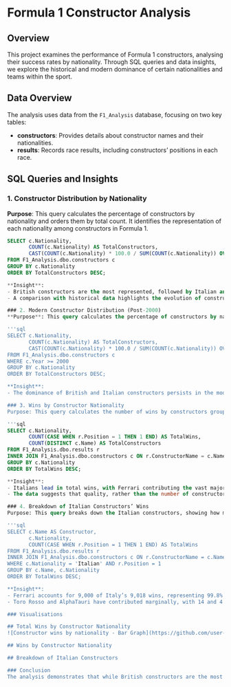 # Formula 1 Constructor Analysis

## Overview
This project examines the performance of Formula 1 constructors, analysing their success rates by nationality. Through SQL queries and data insights, we explore the historical and modern dominance of certain nationalities and teams within the sport.

## Data Overview
The analysis uses data from the `F1_Analysis` database, focusing on two key tables:
- **constructors**: Provides details about constructor names and their nationalities.
- **results**: Records race results, including constructors’ positions in each race.

## SQL Queries and Insights

### 1. Constructor Distribution by Nationality
**Purpose**: This query calculates the percentage of constructors by nationality and orders them by total count. It identifies the representation of each nationality among constructors in Formula 1.

```sql
SELECT c.Nationality, 
       COUNT(c.Nationality) AS TotalConstructors, 
       CAST(COUNT(c.Nationality) * 100.0 / SUM(COUNT(c.Nationality)) OVER () AS DECIMAL(5, 2)) AS Percentage
FROM F1_Analysis.dbo.constructors c
GROUP BY c.Nationality
ORDER BY TotalConstructors DESC;

**Insight**:
- British constructors are the most represented, followed by Italian and American constructors.
- A comparison with historical data highlights the evolution of constructor distribution over time.

### 2. Modern Constructor Distribution (Post-2000)
**Purpose**: This query calculates the percentage of constructors by nationality and orders them by total count, focusing on the modern era (post-2000). The results allow for a comparison with historical trends to observe changes in constructor distribution.

'''sql
SELECT c.Nationality, 
       COUNT(c.Nationality) AS TotalConstructors, 
       CAST(COUNT(c.Nationality) * 100.0 / SUM(COUNT(c.Nationality)) OVER () AS DECIMAL(5, 2)) AS Percentage
FROM F1_Analysis.dbo.constructors c
WHERE c.Year >= 2000
GROUP BY c.Nationality
ORDER BY TotalConstructors DESC;

**Insight**:
- The dominance of British and Italian constructors persists in the modern era, but new nationalities have entered the competition, contributing to a more diverse landscape.

### 3. Wins by Constructor Nationality
Purpose: This query calculates the number of wins by constructors grouped by nationality. It helps assess how effective each nationality is at winning and whether there is a correlation between the number of constructors and their success rates.

'''sql
SELECT c.Nationality, 
       COUNT(CASE WHEN r.Position = 1 THEN 1 END) AS TotalWins, 
       COUNT(DISTINCT c.Name) AS TotalConstructors
FROM F1_Analysis.dbo.results r
INNER JOIN F1_Analysis.dbo.constructors c ON r.ConstructorName = c.Name
GROUP BY c.Nationality
ORDER BY TotalWins DESC;

**Insight**:
- Italians lead in total wins, with Ferrari contributing the vast majority.
- The data suggests that quality, rather than the number of constructors, is a key determinant of success.

### 4. Breakdown of Italian Constructors’ Wins
Purpose: This query breaks down the Italian constructors, showing how many races each has won. It highlights whether Ferrari’s dominance accounts for most of Italy’s success or if other teams also contribute significantly.

'''sql
SELECT c.Name AS Constructor, 
       c.Nationality, 
       COUNT(CASE WHEN r.Position = 1 THEN 1 END) AS TotalWins
FROM F1_Analysis.dbo.results r
INNER JOIN F1_Analysis.dbo.constructors c ON r.ConstructorName = c.Name
WHERE c.Nationality = 'Italian' AND r.Position = 1
GROUP BY c.Name, c.Nationality
ORDER BY TotalWins DESC;

**Insight**:
- Ferrari accounts for 9,000 of Italy’s 9,018 wins, representing 99.8% of the total.
- Toro Rosso and AlphaTauri have contributed marginally, with 14 and 4 wins respectively.

### Visualisations

## Total Wins by Constructor Nationality
![Constructor wins by nationality - Bar Graph](https://github.com/user-attachments/assets/0d5ac6f1-871c-458e-9e93-a4934e7406c0)

## Wins by Constructor Nationality

## Breakdown of Italian Constructors

### Conclusion
The analysis demonstrates that while British constructors are the most represented, Italian constructors dominate in total wins, driven almost entirely by Ferrari. The data also highlights a trend of quality over quantity, as fewer constructors can achieve greater success. In the modern era, while Italian dominance persists, the sport has seen increased competition from a broader range of nationalities.
